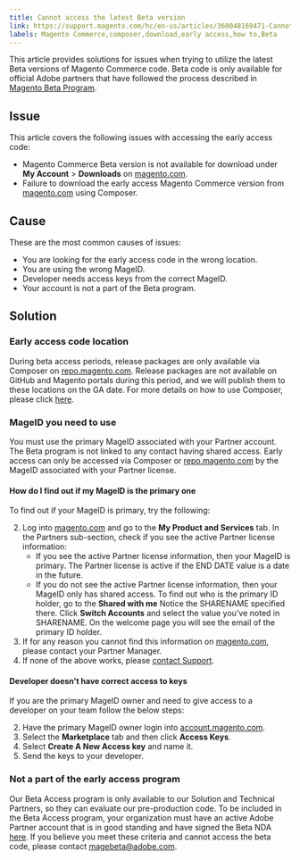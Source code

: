```yaml
---
title: Cannot access the latest Beta version
link: https://support.magento.com/hc/en-us/articles/360048169471-Cannot-access-the-latest-Beta-version
labels: Magento Commerce,composer,download,early access,how to,Beta
---
```


This article provides solutions for issues when trying to utilize the latest Beta versions of Magento Commerce code. Beta code is only available for official Adobe partners that have followed the process described in [Magento Beta Program](https://github.com/magento/magento2/wiki/Magento-Beta-Program).

 Issue
-----

 This article covers the following issues with accessing the early access code:

 
 * Magento Commerce Beta version is not available for download under **My Account** > **Downloads** on [magento.com](https://account.magento.com/customer/account/login).
 * Failure to download the early access Magento Commerce version from [magento.com](https://account.magento.com/customer/account/login) using Composer.
 
 Cause
-----

 These are the most common causes of issues:

 
 * You are looking for the early access code in the wrong location.
 * You are using the wrong MageID.
 * Developer needs access keys from the correct MageID.
 * Your account is not a part of the Beta program.
 
 Solution
--------

 ### Early access code location

 During beta access periods, release packages are only available via Composer on [repo.magento.com](https://repo.magento.com/). Release packages are not available on GitHub and Magento portals during this period, and we will publish them to these locations on the GA date. For more details on how to use Composer, please click [here](https://devdocs.magento.com/guides/v2.3/install-gde/composer.html).

 ### MageID you need to use

 You must use the primary MageID associated with your Partner account. The Beta program is not linked to any contact having shared access. Early access can only be accessed via Composer or [repo.magento.com](https://repo.magento.com/) by the MageID associated with your Partner license.

 #### How do I find out if my MageID is the primary one

 To find out if your MageID is primary, try the following:

 
 2. Log into [magento.com](https://account.magento.com/customer/account/login) and go to the **My Product and Services** tab. In the Partners sub-section, check if you see the active Partner license information: 
	 * If you see the active Partner license information, then your MageID is primary. The Partner license is active if the END DATE value is a date in the future. 
	 * If you do not see the active Partner license information, then your MageID only has shared access. To find out who is the primary ID holder, go to the **Shared with me** Notice the SHARENAME specified there. Click **Switch Accounts** and select the value you've noted in SHARENAME. On the welcome page you will see the email of the primary ID holder. 
 4. If for any reason you cannot find this information on [magento.com](https://account.magento.com/customer/account/login), please contact your Partner Manager.
 6. If none of the above works, please [contact Support](https://support.magento.com/hc/en-us/articles/360019088251-Submit-a-support-ticket).
 
 #### Developer doesn’t have correct access to keys

 If you are the primary MageID owner and need to give access to a developer on your team follow the below steps:

 
 2. Have the primary MageID owner login into [account.magento.com](https://account.magento.com/customer/account/login).
 4. Select the **Marketplace** tab and then click **Access Keys**.
 6. Select **Create A New Access key** and name it.
 8. Send the keys to your developer.
 
 ### Not a part of the early access program

 Our Beta Access program is only available to our Solution and Technical Partners, so they can evaluate our pre-production code. To be included in the Beta Access program, your organization must have an active Adobe Partner account that is in good standing and have signed the Beta NDA [here](https://github.com/magento/magento2/wiki/Magento-Beta-Program). If you believe you meet these criteria and cannot access the beta code, please contact [magebeta@adobe.com](mailto:magebeta@adobe.com).

